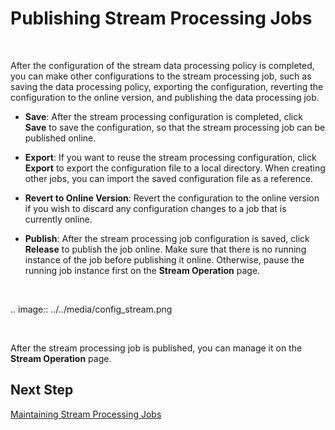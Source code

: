 # Publishing Stream Processing Jobs

<br />

After the configuration of the stream data processing policy is completed, you can make other configurations to the stream processing job, such as saving the data processing policy, exporting the configuration, reverting the configuration to the online version, and publishing the data processing job.

- **Save**: After the stream processing configuration is completed, click **Save** to save the configuration, so that the stream processing job can be published online.

- **Export**: If you want to reuse the stream processing configuration, click **Export** to export the configuration file to a local directory. When creating other jobs, you can import the saved configuration file as a reference.

- **Revert to Online Version**: Revert the configuration to the online version if you wish to discard any configuration changes to a job that is currently online.

- **Publish**: After the stream processing job configuration is saved, click **Release** to publish the job online. Make sure that there is no running instance of the job before publishing it online. Otherwise, pause the running job instance first on the **Stream Operation** page.

<br />

.. image:: ../../media/config_stream.png

<br />

After the stream processing job is published, you can manage it on the **Stream Operation** page.

## Next Step

[Maintaining Stream Processing Jobs](monitoring_job)
